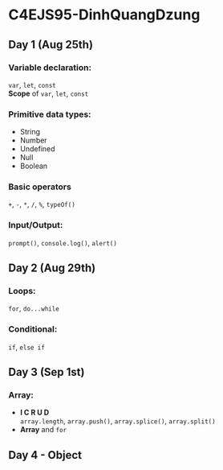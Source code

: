 # C4EJS95-DinhQuangDzung
## Day 1 (Aug 25th)
### Variable declaration:   
`var`, `let`, `const`  
**Scope** of `var`, `let`, `const`  
### Primitive data types:  
- String  
- Number  
- Undefined  
- Null
- Boolean  
### Basic operators  
`+`, `-`, `*`, `/`, `%`, `typeOf()`
### Input/Output: 
`prompt()`, `console.log()`, `alert()`  
## Day 2 (Aug 29th)
### Loops: 
`for`, `do...while`  
### Conditional: 
`if`, `else if`  
## Day 3 (Sep 1st)
### Array:  
- **I C R U D**  
`array.length`, `array.push()`, `array.splice()`, `array.split()`
- **Array** and `for`  
## Day 4 - Object
